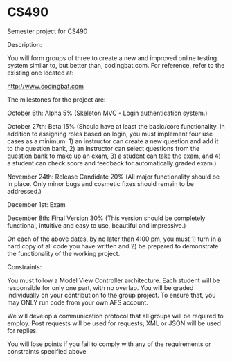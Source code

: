 CS490
=====

Semester project for CS490


Description:

You will form groups of three to create a new and improved online testing system similar to, but better than, codingbat.com. For reference, refer to the existing one located at:

http://www.codingbat.com

The milestones for the project are:

October 6th: Alpha 5% (Skeleton MVC - Login authentication system.)


October 27th: Beta 15% (Should have at least the basic/core functionality. In addition to assigning roles based on login, you must implement four use cases as a minimum: 1) an instructor can create a new question and add it to the question bank, 2) an instructor can select questions from the question bank to make up an exam, 3) a student can take the exam, and 4) a student can check score and feedback for automatically graded exam.)	


November 24th: Release Candidate 20% (All major functionality should be in place. Only minor bugs and cosmetic fixes should remain to be addressed.)


December 1st: Exam 

December 8th: Final Version 30% (This version should be completely functional, intuitive and easy to use, beautiful and impressive.)

On each of the above dates, by no later than 4:00 pm, you must 1) turn in a hard copy of all code you have written and 
2) be prepared to demonstrate the functionality of the working project.

Constraints:

You must follow a Model View Controller architecture. Each student will be responsible for only one part, with no overlap. You will be graded individually on your contribution to the group project. To ensure that, you may ONLY run code from your own AFS account. 

We will develop a communication protocol that all groups will be required to employ. Post requests will be used for requests; XML or JSON will be used for replies.

You will lose points if you fail to comply with any of the requirements or constraints specified above